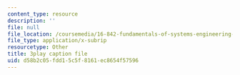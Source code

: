 ```yaml
---
content_type: resource
description: ''
file: null
file_location: /coursemedia/16-842-fundamentals-of-systems-engineering-fall-2015/d58b2c05fdd15c5f8161ec8654f57596_3_vcJ6l7b8Y.vtt
file_type: application/x-subrip
resourcetype: Other
title: 3play caption file
uid: d58b2c05-fdd1-5c5f-8161-ec8654f57596
---
```


